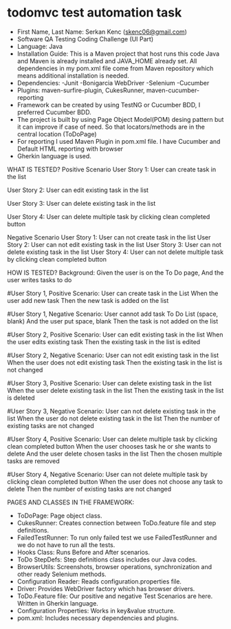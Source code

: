 # todomvc test automation task
* First Name, Last Name: Serkan Kenc (skenc06@gmail.com)
* Software QA Testing Coding Challenge (UI Part)
* Language: Java
* Installation Guide:
This is a Maven project that host runs this code Java and Maven is already installed and JAVA_HOME already set.
All dependencies in my pom.xml file come from Maven repository which means additional installation is needed.
* Dependencies:
 -Junit
 -Bonigarcia WebDriver
 -Selenium
 -Cucumber
* Plugins: maven-surfire-plugin, CukesRunner, maven-cucumber-reporting
* Framework can be created by using TestNG or Cucumber BDD, I preferred Cucumber BDD.
* The project is built by using Page Object Model(POM) desing pattern but it can improve if case of need.
So that locators/methods are in the central location (ToDoPage)
* For reporting I used Maven Plugin in pom.xml file. I have Cucumber and Default HTML reporting with browser
* Gherkin language is used.

WHAT IS TESTED?
 Positive Scenario
  User Story 1: User can create task in the list
  
  User Story 2: User can edit existing task in the list
  
  User Story 3: User can delete existing task in the list
  
  User Story 4: User can delete multiple task by clicking clean completed button
 
 Negative Scenario
  User Story 1: User can not create task in the list
  User Story 2: User can not edit existing task in the list
  User Story 3: User can not delete existing task in the list
  User Story 4: User can not delete multiple task by clicking clean completed button
 
HOW IS TESTED?
Background: Given the user is on the To Do page, And the user writes tasks to do
  
#User Story 1, Positive Scenario: User can create task in the List
  When the user add new task
  Then the new task is added on the list

#User Story 1, Negative Scenario: User cannot add task To Do List (space, blank)
  And the user put space, blank
  Then the task is not added on the list

#User Story 2, Positive Scenario: User can edit existing task in the list
  When the user edits existing task
  Then the existing task in the list is edited

#User Story 2, Negative Scenario: User can not edit existing task in the list
  When the user does not edit existing task
  Then the existing task in the list is not changed

#User Story 3, Positive Scenario: User can delete existing task in the list
  When the user delete existing task in the list
  Then the existing task in the list is deleted

#User Story 3, Negative Scenario: User can not delete existing task in the list
  When the user do not delete existing task in the list
  Then the number of existing tasks are not changed

#User Story 4, Positive Scenario: User can delete multiple task by clicking clean completed button
  When the user chooses task he or she wants to delete
  And the user delete chosen tasks in the list
  Then the chosen multiple tasks are removed

#User Story 4, Negative Scenario: User can not delete multiple task by clicking clean completed button
  When the user does not choose any task to delete
  Then the number of existing tasks are not changed

PAGES AND CLASSES IN THE FRAMEWORK:

* ToDoPage: Page object class.
* CukesRunner: Creates connection between ToDo.feature file and step definitions.
* FailedTestRunner: To run only failed test we use FailedTestRunner and we do not have to run all the tests.
* Hooks Class: Runs Before and After scenarios.
* ToDo StepDefs: Step definitions class includes our Java codes.
* BrowserUtils: Screenshots, browser operations, synchronization and other ready Selenium methods.
* Configuration Reader: Reads configuration.properties file. 
* Driver: Provides WebDriver factory which has browser drivers.
* ToDo.Feature file: Our positive and negative Test Scenarios are here. Written in Gherkin language.
* Configuration Properties: Works in key&value structure.
* pom.xml: Includes necessary dependencies and plugins.

